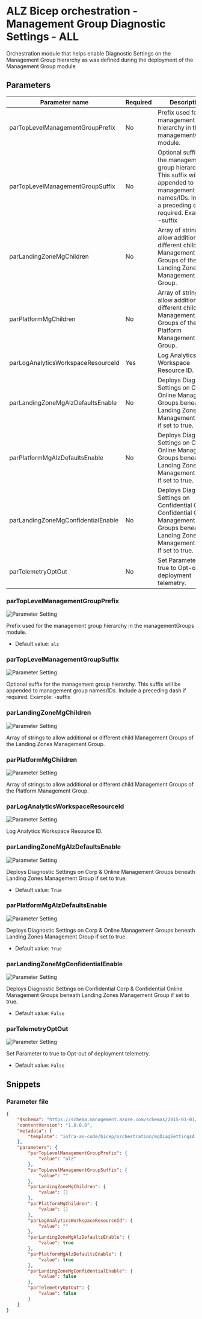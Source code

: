 # ALZ Bicep orchestration - Management Group Diagnostic Settings - ALL

Orchestration module that helps enable Diagnostic Settings on the Management Group hierarchy as was defined during the deployment of the Management Group module

## Parameters

Parameter name | Required | Description
-------------- | -------- | -----------
parTopLevelManagementGroupPrefix | No       | Prefix used for the management group hierarchy in the managementGroups module.
parTopLevelManagementGroupSuffix | No       | Optional suffix for the management group hierarchy. This suffix will be appended to management group names/IDs. Include a preceding dash if required. Example: -suffix
parLandingZoneMgChildren | No       | Array of strings to allow additional or different child Management Groups of the Landing Zones Management Group.
parPlatformMgChildren | No       | Array of strings to allow additional or different child Management Groups of the Platform Management Group.
parLogAnalyticsWorkspaceResourceId | Yes      | Log Analytics Workspace Resource ID.
parLandingZoneMgAlzDefaultsEnable | No       | Deploys Diagnostic Settings on Corp & Online Management Groups beneath Landing Zones Management Group if set to true.
parPlatformMgAlzDefaultsEnable | No       | Deploys Diagnostic Settings on Corp & Online Management Groups beneath Landing Zones Management Group if set to true.
parLandingZoneMgConfidentialEnable | No       | Deploys Diagnostic Settings on Confidential Corp & Confidential Online Management Groups beneath Landing Zones Management Group if set to true.
parTelemetryOptOut | No       | Set Parameter to true to Opt-out of deployment telemetry.

### parTopLevelManagementGroupPrefix

![Parameter Setting](https://img.shields.io/badge/parameter-optional-green?style=flat-square)

Prefix used for the management group hierarchy in the managementGroups module.

- Default value: `alz`

### parTopLevelManagementGroupSuffix

![Parameter Setting](https://img.shields.io/badge/parameter-optional-green?style=flat-square)

Optional suffix for the management group hierarchy. This suffix will be appended to management group names/IDs. Include a preceding dash if required. Example: -suffix

### parLandingZoneMgChildren

![Parameter Setting](https://img.shields.io/badge/parameter-optional-green?style=flat-square)

Array of strings to allow additional or different child Management Groups of the Landing Zones Management Group.

### parPlatformMgChildren

![Parameter Setting](https://img.shields.io/badge/parameter-optional-green?style=flat-square)

Array of strings to allow additional or different child Management Groups of the Platform Management Group.

### parLogAnalyticsWorkspaceResourceId

![Parameter Setting](https://img.shields.io/badge/parameter-required-orange?style=flat-square)

Log Analytics Workspace Resource ID.

### parLandingZoneMgAlzDefaultsEnable

![Parameter Setting](https://img.shields.io/badge/parameter-optional-green?style=flat-square)

Deploys Diagnostic Settings on Corp & Online Management Groups beneath Landing Zones Management Group if set to true.

- Default value: `True`

### parPlatformMgAlzDefaultsEnable

![Parameter Setting](https://img.shields.io/badge/parameter-optional-green?style=flat-square)

Deploys Diagnostic Settings on Corp & Online Management Groups beneath Landing Zones Management Group if set to true.

- Default value: `True`

### parLandingZoneMgConfidentialEnable

![Parameter Setting](https://img.shields.io/badge/parameter-optional-green?style=flat-square)

Deploys Diagnostic Settings on Confidential Corp & Confidential Online Management Groups beneath Landing Zones Management Group if set to true.

- Default value: `False`

### parTelemetryOptOut

![Parameter Setting](https://img.shields.io/badge/parameter-optional-green?style=flat-square)

Set Parameter to true to Opt-out of deployment telemetry.

- Default value: `False`

## Snippets

### Parameter file

```json
{
    "$schema": "https://schema.management.azure.com/schemas/2015-01-01/deploymentParameters.json#",
    "contentVersion": "1.0.0.0",
    "metadata": {
        "template": "infra-as-code/bicep/orchestration/mgDiagSettingsAll/mgDiagSettingsAll.json"
    },
    "parameters": {
        "parTopLevelManagementGroupPrefix": {
            "value": "alz"
        },
        "parTopLevelManagementGroupSuffix": {
            "value": ""
        },
        "parLandingZoneMgChildren": {
            "value": []
        },
        "parPlatformMgChildren": {
            "value": []
        },
        "parLogAnalyticsWorkspaceResourceId": {
            "value": ""
        },
        "parLandingZoneMgAlzDefaultsEnable": {
            "value": true
        },
        "parPlatformMgAlzDefaultsEnable": {
            "value": true
        },
        "parLandingZoneMgConfidentialEnable": {
            "value": false
        },
        "parTelemetryOptOut": {
            "value": false
        }
    }
}
```
